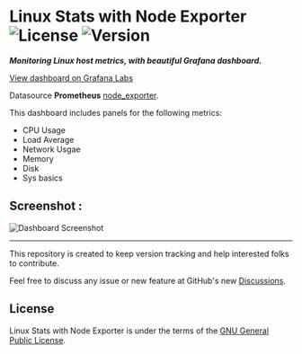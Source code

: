 # Linux Stats with Node Exporter ![License](https://img.shields.io/badge/License-GPLv3.0-yellow.svg) ![Version](https://img.shields.io/badge/Version-Initial_Release-green.svg)
**_Monitoring Linux host metrics, with beautiful Grafana dashboard._**

[View dashboard on Grafana Labs](https://grafana.com/grafana/dashboards/14731)

Datasource **Prometheus** [node_exporter](https://prometheus.io/docs/guides/node-exporter/).

This dashboard includes panels for the following metrics:
- CPU Usage
- Load Average
- Network Usgae
- Memory
- Disk
- Sys basics

## Screenshot :
![Dashboard Screenshot](https://user-images.githubusercontent.com/46316908/126861690-6d519c28-8ab9-44dd-acc5-e5ebb9419bba.png "Dashboard")
- - -
This repository is created to keep version tracking and help interested folks to contribute.

Feel free to discuss any issue or new feature at GitHub's new [Discussions](https://github.com/3xploitGuy/linuxstats/discussions).

## License

Linux Stats with Node Exporter is under the terms of the [GNU General Public License](https://www.gnu.org/licenses/gpl-3.0.en.html).

